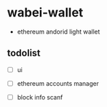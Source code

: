 # wabei-wallet

* ethereum andorid light wallet 

## todolist

- [ ] ui
- [ ] ethereum accounts manager
- [ ] block info scanf    

